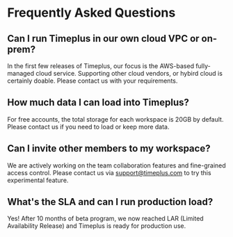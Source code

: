 # Frequently Asked Questions

## Can I run Timeplus in our own cloud VPC or on-prem?

In the first few releases of Timeplus, our focus is the AWS-based fully-managed cloud service. Supporting other cloud vendors, or hybird cloud is certainly doable. Please contact us with your requirements.

## How much data I can load into Timeplus?

For free accounts, the total storage for each workspace is 20GB by default. Please contact us if you need to load or keep more data.

## Can I invite other members to my workspace?

We are actively working on the team collaboration features and fine-grained access control. Please contact us via support@timeplus.com to try this experimental feature.

## What's the SLA and can I run production load?

Yes! After 10 months of beta program, we now reached LAR (Limited Availability Release) and Timeplus is ready for production use.

